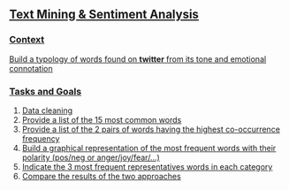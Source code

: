 <h2><u> Text Mining & Sentiment Analysis <u></h2>

<h3> Context </h3>
<p> Build a typology of words found on <b>twitter</b> from its tone and emotional connotation </p>

<h3> Tasks and Goals </h3>
<ol>
  <li>Data cleaning</li>
  <li>Provide a list of the 15 most common words</li>
  <li>Provide a list of the 2 pairs of words having the highest co-occurrence frequency</li>
  <li>Build a graphical representation of the most frequent words with their polarity (pos/neg or anger/joy/fear/...)</li>
  <li>Indicate the 3 most frequent representatives words in each category</li>
  <li>Compare the results of the two approaches</li>
</ol>  